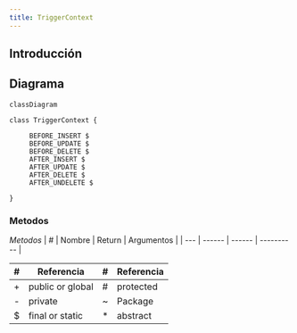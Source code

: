 ```yaml
---
title: TriggerContext
---
```


## Introducción

<!-- START autogenerated-class -->
## Diagrama
```mermaid
classDiagram

class TriggerContext {
    
     BEFORE_INSERT $    
     BEFORE_UPDATE $    
     BEFORE_DELETE $    
     AFTER_INSERT $    
     AFTER_UPDATE $    
     AFTER_DELETE $    
     AFTER_UNDELETE $    

}
```


### Metodos

*Metodos*
| #   | Nombre | Return | Argumentos |
| --- | ------ | ------ | ---------- |


| #  | Referencia       | #  | Referencia |
| -- | ---------------- | -- | ---------- |
| +  | public or global | #  | protected  |
| -  | private          | ~  | Package    |
| $  | final or static  | *  | abstract   |

<!-- END autogenerated-class -->
